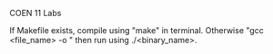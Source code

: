COEN 11 Labs

If Makefile exists, compile using "make" in terminal.
Otherwise "gcc <file_name> -o <output>" then run using ./<binary_name>.
